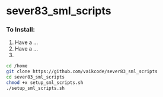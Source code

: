 # sever83_sml_scripts


### To Install:
1. Have a ...
2. Have a ...
3. 
```sh
cd /home
git clone https://github.com/vaikcode/sever83_sml_scripts
cd sever83_sml_scripts
chmod +x setup_sml_scripts.sh
./setup_sml_scripts.sh
```
